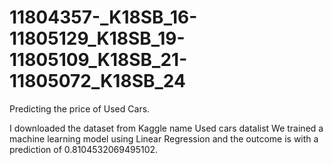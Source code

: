 # 11804357-_K18SB_16-11805129_K18SB_19-11805109_K18SB_21-11805072_K18SB_24
Predicting the price of Used Cars.

I downloaded the dataset from Kaggle name Used cars datalist
We trained a machine learning model using Linear Regression and the outcome is with a prediction of 0.8104532069495102.
